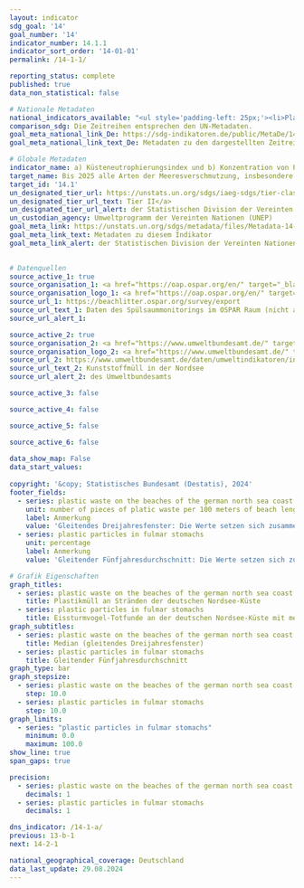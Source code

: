 ```yaml
---
layout: indicator    
sdg_goal: '14'    
goal_number: '14'    
indicator_number: 14.1.1    
indicator_sort_order: '14-01-01'    
permalink: /14-1-1/    

reporting_status: complete    
published: true    
data_non_statistical: false    

# Nationale Metadaten    
national_indicators_available: "<ul style='padding-left: 25px;'><li>Plastikmüll an Stränden der deutschen Nordsee-Küste</li> <li> Plastikmüll in Mägen von Eissturmvögeln</li></ul>"    
comparison_sdg: Die Zeitreihen entsprechen den UN-Metadaten.    
goal_meta_national_link_De: https://sdg-indikatoren.de/public/MetaDe/14.1.1.pdf
goal_meta_national_link_text_De: Metadaten zu den dargestellten Zeitreihen    

# Globale Metadaten    
indicator_name: a) Küsteneutrophierungsindex und b) Konzentration von Plastikmüll    
target_name: Bis 2025 alle Arten der Meeresverschmutzung, insbesondere durch vom Lande ausgehende Tätigkeiten und namentlich Meeresmüll und Nährstoffbelastung, verhüten und erheblich verringern    
target_id: '14.1'    
un_designated_tier_url: https://unstats.un.org/sdgs/iaeg-sdgs/tier-classification/'    
un_designated_tier_url_text: Tier II</a>    
un_designated_tier_url_alert: der Statistischen Division der Vereinten Nationen    
un_custodian_agency: Umweltprogramm der Vereinten Nationen (UNEP)    
goal_meta_link: https://unstats.un.org/sdgs/metadata/files/Metadata-14-01-01.pdf    
goal_meta_link_text: Metadaten zu diesem Indikator    
goal_meta_link_alert: der Statistischen Division der Vereinten Nationen    
    

# Datenquellen
source_active_1: true
source_organisation_1: <a href="https://oap.ospar.org/en/" target="_blank" onclick="return confirm_alert('','De');"> OSPAR Übereinkommen über den Schutz der Meeresumwelt des Nordostatlantiks </a>
source_organisation_logo_1: <a href="https://oap.ospar.org/en/" target="_blank" onclick="return confirm_alert('','De');"><img src="https://sdg-indikatoren.de/public/OrgImgDe/ospar.png" alt="Logo ospar" style="height:60px; width:148px"/></a>
source_url_1: https://beachlitter.ospar.org/survey/export
source_url_text_1: Daten des Spülsaummonitorings im OSPAR Raum (nicht auf Deutsch verfügbar)
source_url_alert_1: 

source_active_2: true
source_organisation_2: <a href="https://www.umweltbundesamt.de/" target="_blank" onclick="return confirm_alert('des Umweltbundesamts','De');"> Umweltbundesamt (UBA) </a>
source_organisation_logo_2: <a href="https://www.umweltbundesamt.de/" target="_blank" onclick="return confirm_alert('des Umweltbundesamts','De');"><img src="https://sdg-indikatoren.de/public/OrgImgDe/uba.png" alt="Logo uba" style="height:60px; width:148px"/></a>
source_url_2: https://www.umweltbundesamt.de/daten/umweltindikatoren/indikator-kunststoffmuell-in-der-nordsee#die-wichtigsten-fakten
source_url_text_2: Kunststoffmüll in der Nordsee
source_url_alert_2: des Umweltbundesamts

source_active_3: false

source_active_4: false

source_active_5: false

source_active_6: false
    
data_show_map: False    
data_start_values:     
    
copyright: '&copy; Statistisches Bundesamt (Destatis), 2024'    
footer_fields:
  - series: plastic waste on the beaches of the german north sea coast
    unit: number of pieces of platic waste per 100 meters of beach length
    label: Anmerkung
    value: 'Gleitendes Dreijahresfenster: Die Werte setzen sich zusammen aus den Werten des Berichtsjahres und den zwei jeweils vorangegangenen Jahren.'
  - series: plastic particles in fulmar stomachs
    unit: percentage
    label: Anmerkung
    value: 'Gleitender Fünfjahresdurchschnitt: Die Werte setzen sich zusammen aus den Werten des Berichtsjahres und den vier jeweils vorangegangenen Jahren.'    

# Grafik Eigenschaften    
graph_titles:
  - series: plastic waste on the beaches of the german north sea coast
    title: Plastikmüll an Stränden der deutschen Nordsee-Küste
  - series: plastic particles in fulmar stomachs
    title: Eissturmvogel-Totfunde an der deutschen Nordsee-Küste mit mehr als 0,1 Gramm Kunststoff im Magen
graph_subtitles:
  - series: plastic waste on the beaches of the german north sea coast
    title: Median (gleitendes Dreijahresfenster)
  - series: plastic particles in fulmar stomachs
    title: Gleitender Fünfjahresdurchschnitt    
graph_type: bar
graph_stepsize: 
  - series: plastic waste on the beaches of the german north sea coast
    step: 10.0
  - series: plastic particles in fulmar stomachs
    step: 10.0    
graph_limits:
  - series: "plastic particles in fulmar stomachs"
    minimum: 0.0
    maximum: 100.0
show_line: true
span_gaps: true

precision:
  - series: plastic waste on the beaches of the german north sea coast
    decimals: 1
  - series: plastic particles in fulmar stomachs
    decimals: 1    

dns_indicator: /14-1-a/
previous: 13-b-1    
next: 14-2-1    

national_geographical_coverage: Deutschland    
data_last_update: 29.08.2024    
---
```


<span></span>